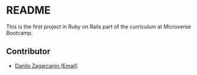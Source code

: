 # README

This is the first project in Ruby on Rails part of the curriculum at Microverse Bootcamp.
## Contributor
* [Danilo Zagarcanin ](https://github.com/danilozag1992)[(Email)](mailto:danilozagarcanin@gmail.com)
